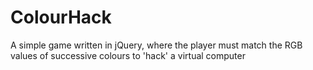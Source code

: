 # ColourHack
A simple game written in jQuery, where the player must match the RGB values of successive colours to 'hack' a virtual computer
